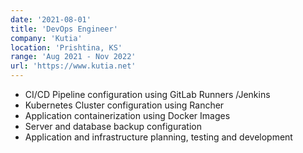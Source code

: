```yaml
---
date: '2021-08-01'
title: 'DevOps Engineer'
company: 'Kutia'
location: 'Prishtina, KS'
range: 'Aug 2021 - Nov 2022'
url: 'https://www.kutia.net'
---
```


- CI/CD Pipeline configuration using GitLab Runners /Jenkins
- Kubernetes Cluster configuration using Rancher
- Application containerization using Docker Images
- Server and database backup configuration
- Application and infrastructure planning, testing and development
